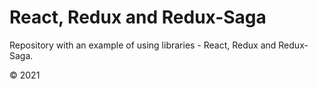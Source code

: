 # React, Redux and Redux-Saga

Repository with an example of using libraries - React, Redux and Redux-Saga.  

© 2021 
